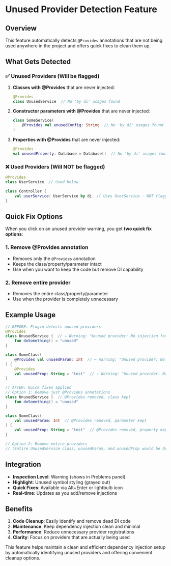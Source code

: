 # Unused Provider Detection Feature

## Overview
This feature automatically detects `@Provides` annotations that are not being used anywhere in the project and offers quick fixes to clean them up.

## What Gets Detected

### ✅ **Unused Providers** (Will be flagged)
1. **Classes with @Provides** that are never injected:
   ```kotlin
   @Provides
   class UnusedService  // No 'by di' usages found
   ```

2. **Constructor parameters with @Provides** that are never injected:
   ```kotlin
   class SomeService(
       @Provides val unusedConfig: String  // No 'by di' usages found
   )
   ```

3. **Properties with @Provides** that are never injected:
   ```kotlin
   @Provides
   val unusedProperty: Database = Database()  // No 'by di' usages found
   ```

### ❌ **Used Providers** (Will NOT be flagged)
```kotlin
@Provides
class UserService  // Used below

class Controller {
    val userService: UserService by di  // Uses UserService - NOT flagged
}
```

## Quick Fix Options

When you click on an unused provider warning, you get **two quick fix options**:

### 1. **Remove @Provides annotation**
- Removes only the `@Provides` annotation
- Keeps the class/property/parameter intact
- Use when you want to keep the code but remove DI capability

### 2. **Remove entire provider**
- Removes the entire class/property/parameter
- Use when the provider is completely unnecessary

## Example Usage

```kotlin
// BEFORE: Plugin detects unused providers
@Provides
class UnusedService {  // ← Warning: "Unused provider: No injection found for 'UnusedService'"
    fun doSomething() = "unused"
}

class SomeClass(
    @Provides val unusedParam: Int  // ← Warning: "Unused provider: No injection found for parameter type 'Int'"
) {
    @Provides
    val unusedProp: String = "test"  // ← Warning: "Unused provider: No injection found for property type 'String'"
}

// AFTER: Quick fixes applied
// Option 1: Remove just @Provides annotations
class UnusedService {  // @Provides removed, class kept
    fun doSomething() = "unused"
}

class SomeClass(
    val unusedParam: Int  // @Provides removed, parameter kept
) {
    val unusedProp: String = "test"  // @Provides removed, property kept
}

// Option 2: Remove entire providers
// (Entire UnusedService class, unusedParam, and unusedProp would be deleted)
```

## Integration

- **Inspection Level**: Warning (shows in Problems panel)
- **Highlight**: Unused symbol styling (grayed out)
- **Quick Fixes**: Available via Alt+Enter or lightbulb icon
- **Real-time**: Updates as you add/remove injections

## Benefits

1. **Code Cleanup**: Easily identify and remove dead DI code
2. **Maintenance**: Keep dependency injection clean and minimal
3. **Performance**: Reduce unnecessary provider registrations
4. **Clarity**: Focus on providers that are actually being used

This feature helps maintain a clean and efficient dependency injection setup by automatically identifying unused providers and offering convenient cleanup options.
